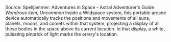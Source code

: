 Source: Spelljammer: Adventures in Space - Astral Adventurer's Guide
*Wondrous item, Uncommon*
Inside a Wildspace system, this portable arcane device automatically tracks the positions and movements of all suns, planets, moons, and comets within that system, projecting a display of all these bodies in the space above its current location. In that display, a white, pulsating pinprick of light marks the orrery's location.